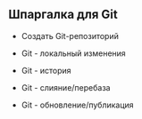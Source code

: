 ## Шпаргалка для Git

* Создать Git-ре­поз­иторий

* Git - локальный изменения

* Git - история

* Git - слияни­е/п­еребаза

* Git - обновл­ени­е/п­убл­икация
